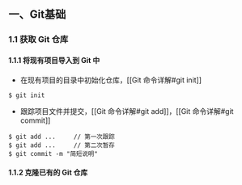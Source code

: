 ## 一、Git基础
### 1.1 获取 Git 仓库

#### 1.1.1 将现有项目导入到 Git 中
- 在现有项目的目录中初始化仓库，[[Git 命令详解#git init]]
```
$ git init
```
- 跟踪项目文件并提交，[[Git 命令详解#git add]]，[[Git 命令详解#git commit]]
```
$ git add ...     // 第一次跟踪
$ git add ...     // 第二次暂存
$ git commit -m "简短说明"
```



#### 1.1.2 克隆已有的 Git 仓库





